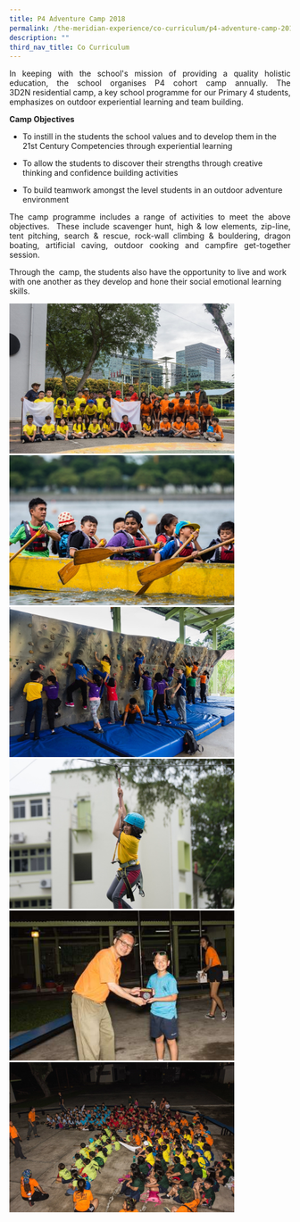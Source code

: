 ```yaml
---
title: P4 Adventure Camp 2018
permalink: /the-meridian-experience/co-curriculum/p4-adventure-camp-2018/
description: ""
third_nav_title: Co Curriculum
---
```

<p align = "justify">In keeping with the school's mission of providing a quality holistic education, the school organises P4 cohort camp annually. The 3D2N residential camp, a key school programme for our Primary 4 students, emphasizes on outdoor experiential learning and team building.</p>

**Camp Objectives**  

*   To instill in the students the school values and to develop them in the 21st Century Competencies through experiential learning  
    
*   To allow the students to discover their strengths through creative thinking and confidence building activities  
    
*   To build teamwork amongst the level students in an outdoor adventure environment

<p align = "justify">The camp programme includes a range of activities to meet the above objectives.  These include scavenger hunt, high & low elements, zip-line, tent pitching, search & rescue, rock-wall climbing & bouldering, dragon boating, artificial caving, outdoor cooking and campfire get-together session.</p>

<p>Through the  camp, the students also have the opportunity to live and work with one another as they develop and hone their social emotional learning skills.</p>

<img src="/images/The%20Meridian%20Experience/P4%20Camp%202018/P4%20Camp_1.jpg" style="width: 80%; height: 50%"/>
<br>
<img src="/images/The%20Meridian%20Experience/P4%20Camp%202018/P4%20Camp_2.jpg" style="width: 80%; height: 50%"/>
<br>
<img src="/images/The%20Meridian%20Experience/P4%20Camp%202018/P4%20Camp_3.jpg" style="width: 80%; height: 50%"/>
<br>
<img src="/images/The%20Meridian%20Experience/P4%20Camp%202018/P4%20Camp_4.jpg" style="width: 80%; height: 50%"/>
<br>
<img src="/images/The%20Meridian%20Experience/P4%20Camp%202018/P4%20Camp_5.jpg" style="width: 80%; height: 50%"/>
<br>
<img src="/images/The%20Meridian%20Experience/P4%20Camp%202018/P4%20Camp_6.jpg" style="width: 80%; height: 50%"/>
